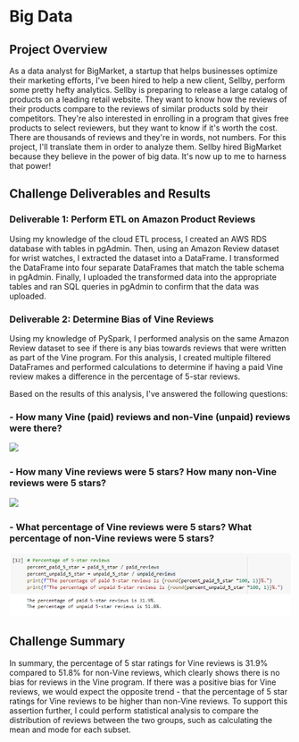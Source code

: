 # Big Data

## Project Overview
As a data analyst for BigMarket, a startup that helps businesses optimize their marketing efforts, I've been hired to help a new client, Sellby, perform some pretty hefty analytics. Sellby is preparing to release a large catalog of products on a leading retail website. They want to know how the reviews of their products compare to the reviews of similar products sold by their competitors. They're also interested in enrolling in a program that gives free products to select reviewers, but they want to know if it's worth the cost. There are thousands of reviews and they're in words, not numbers. For this project, I'll translate them in order to analyze them. Sellby hired BigMarket because they believe in the power of big data. It's now up to me to harness that power!  

## Challenge Deliverables and Results

### Deliverable 1: Perform ETL on Amazon Product Reviews
Using my knowledge of the cloud ETL process, I created an AWS RDS database with tables in pgAdmin. Then, using an Amazon Review dataset for wrist watches, I extracted the dataset into a DataFrame. I transformed the DataFrame into four separate DataFrames that match the table schema in pgAdmin. Finally, I uploaded the transformed data into the appropriate tables and ran SQL queries in pgAdmin to confirm that the data was uploaded.

### Deliverable 2: Determine Bias of Vine Reviews
Using my knowledge of PySpark, I performed analysis on the same Amazon Review dataset to see if there is any bias towards reviews that were written as part of the Vine program. For this analysis, I created multiple filtered DataFrames and performed calculations to determine if having a paid Vine review makes a difference in the percentage of 5-star reviews.

Based on the results of this analysis, I've answered the following questions:

### - **How many Vine (paid) reviews and non-Vine (unpaid) reviews were there?**

<img src="images/Delv 2_total_reviews.PNG">

### - **How many Vine reviews were 5 stars? How many non-Vine reviews were 5 stars?** 

<img src="images/Delv 2_total_5-star_reviews.PNG">

### - **What percentage of Vine reviews were 5 stars? What percentage of non-Vine reviews were 5 stars?** 

<img src="https://github.com/SThieshen/Amazon_Vine_Analysis/blob/main/development/images/Del_2_5_star.png">

## Challenge Summary
In summary, the percentage of 5 star ratings for Vine reviews is 31.9% compared to 51.8% for non-Vine reviews, which clearly shows there is no bias for reviews in the Vine program. If there was a positive bias for Vine reviews, we would expect the opposite trend - that the percentage of 5 star ratings for Vine reviews to be higher than non-Vine reviews. To support this assertion further, I could perform statistical analysis to compare the distribution of reviews between the two groups, such as calculating the mean and mode for each subset.
